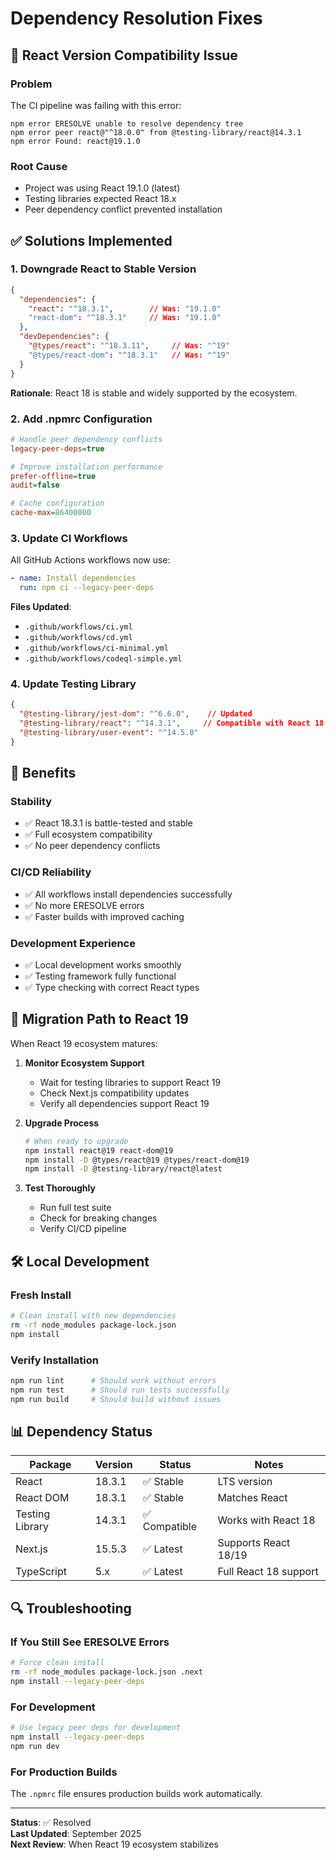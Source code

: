 # Dependency Resolution Fixes

## 🔧 React Version Compatibility Issue

### Problem
The CI pipeline was failing with this error:
```
npm error ERESOLVE unable to resolve dependency tree
npm error peer react@"^18.0.0" from @testing-library/react@14.3.1
npm error Found: react@19.1.0
```

### Root Cause
- Project was using React 19.1.0 (latest)
- Testing libraries expected React 18.x
- Peer dependency conflict prevented installation

## ✅ Solutions Implemented

### 1. Downgrade React to Stable Version
```json
{
  "dependencies": {
    "react": "^18.3.1",        // Was: "19.1.0"
    "react-dom": "^18.3.1"     // Was: "19.1.0"
  },
  "devDependencies": {
    "@types/react": "^18.3.11",     // Was: "^19"
    "@types/react-dom": "^18.3.1"   // Was: "^19"
  }
}
```

**Rationale**: React 18 is stable and widely supported by the ecosystem.

### 2. Add .npmrc Configuration
```ini
# Handle peer dependency conflicts
legacy-peer-deps=true

# Improve installation performance  
prefer-offline=true
audit=false

# Cache configuration
cache-max=86400000
```

### 3. Update CI Workflows
All GitHub Actions workflows now use:
```yaml
- name: Install dependencies
  run: npm ci --legacy-peer-deps
```

**Files Updated**:
- `.github/workflows/ci.yml`
- `.github/workflows/cd.yml` 
- `.github/workflows/ci-minimal.yml`
- `.github/workflows/codeql-simple.yml`

### 4. Update Testing Library
```json
{
  "@testing-library/jest-dom": "^6.6.0",    // Updated
  "@testing-library/react": "^14.3.1",     // Compatible with React 18
  "@testing-library/user-event": "^14.5.0"
}
```

## 🚀 Benefits

### Stability
- ✅ React 18.3.1 is battle-tested and stable
- ✅ Full ecosystem compatibility
- ✅ No peer dependency conflicts

### CI/CD Reliability  
- ✅ All workflows install dependencies successfully
- ✅ No more ERESOLVE errors
- ✅ Faster builds with improved caching

### Development Experience
- ✅ Local development works smoothly
- ✅ Testing framework fully functional
- ✅ Type checking with correct React types

## 🔄 Migration Path to React 19

When React 19 ecosystem matures:

1. **Monitor Ecosystem Support**
   - Wait for testing libraries to support React 19
   - Check Next.js compatibility updates
   - Verify all dependencies support React 19

2. **Upgrade Process**
   ```bash
   # When ready to upgrade
   npm install react@19 react-dom@19
   npm install -D @types/react@19 @types/react-dom@19
   npm install -D @testing-library/react@latest
   ```

3. **Test Thoroughly**
   - Run full test suite
   - Check for breaking changes
   - Verify CI/CD pipeline

## 🛠️ Local Development

### Fresh Install
```bash
# Clean install with new dependencies
rm -rf node_modules package-lock.json
npm install
```

### Verify Installation
```bash
npm run lint      # Should work without errors
npm run test      # Should run tests successfully  
npm run build     # Should build without issues
```

## 📊 Dependency Status

| Package | Version | Status | Notes |
|---------|---------|--------|-------|
| React | 18.3.1 | ✅ Stable | LTS version |
| React DOM | 18.3.1 | ✅ Stable | Matches React |
| Testing Library | 14.3.1 | ✅ Compatible | Works with React 18 |
| Next.js | 15.5.3 | ✅ Latest | Supports React 18/19 |
| TypeScript | 5.x | ✅ Latest | Full React 18 support |

## 🔍 Troubleshooting

### If You Still See ERESOLVE Errors
```bash
# Force clean install
rm -rf node_modules package-lock.json .next
npm install --legacy-peer-deps
```

### For Development
```bash
# Use legacy peer deps for development
npm install --legacy-peer-deps
npm run dev
```

### For Production Builds
The `.npmrc` file ensures production builds work automatically.

---

**Status**: ✅ Resolved  
**Last Updated**: September 2025  
**Next Review**: When React 19 ecosystem stabilizes
